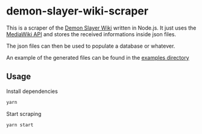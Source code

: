 # demon-slayer-wiki-scraper

This is a scraper of the [Demon Slayer Wiki](https://kimetsu-no-yaiba.fandom.com/wiki/Kimetsu_no_Yaiba_Wiki) written in Node.js.
It just uses the [MediaWiki API](https://www.mediawiki.org/wiki/API:Main_page) and stores the received informations inside json files.

The json files can then be used to populate a database or whatever.

An example of the generated files can be found in the [examples directory](https://github.com/niaRamaro/demon-slayer-wiki-scraper/tree/main/examples)

## Usage

Install dependencies

```sh
yarn
```

Start scraping

```sh
yarn start
```
